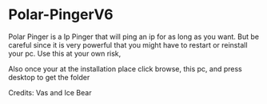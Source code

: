 # Polar-PingerV6
Polar Pinger is a Ip Pinger that will ping an ip for as long as you want. But be careful since it is very powerful that you might have to restart or reinstall your pc. Use this at your own risk,

Also once your at the installation place click browse, this pc, and press desktop to get the folder

Credits: Vas and Ice Bear
